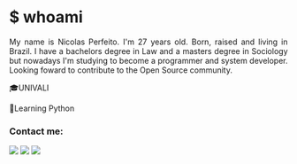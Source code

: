 # $ whoami
<p align="justify"> My name is Nicolas Perfeito. I'm 27 years old. Born, raised and living in Brazil. I have a bachelors degree in Law and a masters degree in Sociology but nowadays I'm studying to become a programmer and system developer. Looking foward to contribute to the Open Source community.
          </p>
<p>&#127891;UNIVALI</p>
<p>&#128013;Learning Python</p>

### Contact me:

<a hred = "mailto:nicolas.perfeito@protonmail.com"><img src="https://img.shields.io/badge/ProtonMail-8B89CC?style=for-the-badge&logo=protonmail&logoColor=white" target="_blank"></a>
<a href = "mailto:nicolas.perfeito@gmail.com"><img src="https://img.shields.io/badge/Gmail-D14836?style=for-the-badge&logo=gmail&logoColor=white" target="_blank"></a>
<a href="https://www.linkedin.com/in/nicolas-perfeito" target="_blank"><img src="https://img.shields.io/badge/-LinkedIn-%230077B5?style=for-the-badge&logo=linkedin&logoColor=white" target="_blank"></a>
